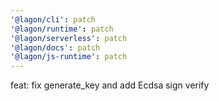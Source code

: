 ```yaml
---
'@lagon/cli': patch
'@lagon/runtime': patch
'@lagon/serverless': patch
'@lagon/docs': patch
'@lagon/js-runtime': patch
---
```


feat: fix generate_key and add Ecdsa sign verify

